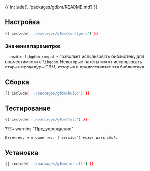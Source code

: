 {{ include('../packages/gdbm/README.md') }}

## Настройка

```bash 
{{ include('../packages/gdbm/configure') }}
```

### Значения параметров

`--enable-libgdbm-compat` - позволяет использовать библиотеку для совместимости c `libgdbm`. Некоторые пакеты могут использовать старые процедуры DBM, которые и предоставляет эта библиотека.

## Сборка

```bash 
{{ include('../packages/gdbm/build') }}
```

## Тестирование

```bash 
{{ include('../packages/gdbm/test') }}
```

???+ warning "Предупреждение"

    Известно, что один тест (`version`) может дать сбой.

## Установка

```bash 
{{ include('../packages/gdbm/install') }}
```


